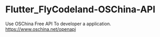 # Flutter_FlyCodeland-OSChina-API
Use OSChina Free API To developer a application.
https://www.oschina.net/openapi
